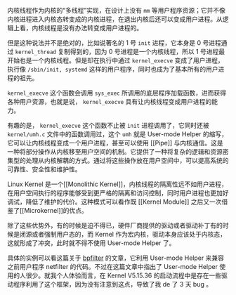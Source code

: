 内核线程作为内核的“多线程”实现，在设计上没有 `mm` 等用户程序资源；它并不像内核进程进入内核态转变成的内核进程，在退出内核后还可以变成用户进程。从逻辑上看，内核线程是没有办法转变成用户进程的。

但是这种说法并不是绝对的，比如说著名的 1 号 `init` 进程，它本身是 0 号进程通过 `kernel_thread` 复制得到的，因为 0 号进程是一个内核线程，所以 1 号进程最开始也是一个内核线程。但是却在执行中通过 `kernel_execve` 变成了用户进程，执行像 `/sbin/init, systemd` 这样的用户程序，同时也成为了基本所有的用户进程的祖先。

`kernel_execve` 这个函数会调用 `sys_exec` 所调用的底层程序加载函数，进而获得各种用户资源，也就是说， `kernel_execve` 具有让内核线程变成用户进程的能力。

有趣的是， `kernel_execve` 这个函数不止被 `init` 进程调用了，它同时还被 `kernel/umh.c` 文件中的函数调用过，这个 `umh` 就是 User-mode Helper 的缩写，它可以让内核线程变成一个用户进程，甚至可以使用 [[Pipe]] 与内核通信。这是一种将部分操作从内核移至用户空间的机制。它提供了一种将复杂的逻辑和资源密集型的处理从内核解耦的方式。通过将这些操作放在用户空间中，可以提高系统的可靠性、安全性和维护性。

Linux Kernel 是一个[[Monolithic Kernel]]，内核线程的隔离性远不如用户进程，在用户空间执行的程序能够受到更严格的隔离和访问控制，同时用户进程也更加好调试，降低了维护的代价。这种模式可以看作既 [[Kernel Module]] 之后又一次借鉴了[[Microkernel]]的优点。

除了这些优势外，有的时候是迫不得已，硬件厂商提供的驱动或者驱动补丁有的时候是闭源或者强制用户态的，而 Kernel 作为宏内核，驱动本身应该处于内核态，这就形成了冲突，此时就不得不使用 User-mode Helper 了。

具体的实例可以看这篇关于 [bpfilter](https://lwn.net/Articles/822744/) 的文章，它利用 User-mode Helper 来兼容之前用户程序 netfilter 的代码。不过在这篇文章中指出了 User-mode Helper 使用的人很少。就我个人体验而言，在 Kernel V5.15.36 的启动流程中是存在一些驱动程序利用了这个框架，因为没有注意到这点，导致了我 de 了 3 天 bug 。
